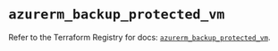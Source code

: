 # `azurerm_backup_protected_vm`

Refer to the Terraform Registry for docs: [`azurerm_backup_protected_vm`](https://registry.terraform.io/providers/hashicorp/azurerm/4.44.0/docs/resources/backup_protected_vm).

